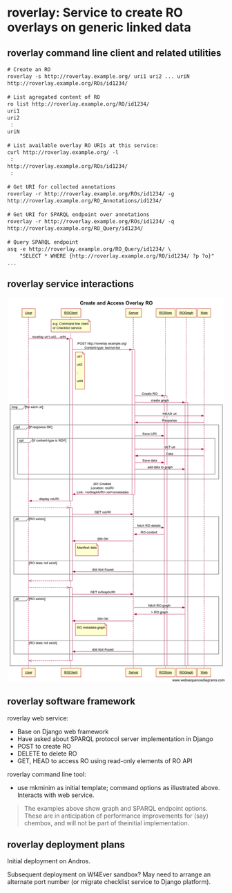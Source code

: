 <!-- # roverlay.md -->

# roverlay: Service to create RO overlays on generic linked data

## roverlay command line client and related utilities

    # Create an RO
    roverlay -s http://roverlay.example.org/ uri1 uri2 ... uriN
    http://roverlay.example.org/ROs/id1234/

    # List agregated content of RO
    ro list http://roverlay.example.org/RO/id1234/
    uri1
    uri2
     :
    uriN

    # List available overlay RO URIs at this service:
    curl http://roverlay.example.org/ -l
     :
    http://roverlay.example.org/ROs/id1234/
     :

    # Get URI for collected annotations
    roverlay -r http://roverlay.example.org/ROs/id1234/ -g
    http://roverlay.example.org/RO_Annotations/id1234/    

    # Get URI for SPARQL endpoint over annotations
    roverlay -r http://roverlay.example.org/ROs/id1234/ -q
    http://roverlay.example.org/RO_Query/id1234/

    # Query SPARQL endpoint
    asq -e http://roverlay.example.org/RO_Query/id1234/ \
        "SELECT * WHERE {http://roverlay.example.org/RO/id1234/ ?p ?o}"
    ...

## roverlay service interactions

![roverlay service interactions](roverlay-sequence-diagram.png "roverlay service interactions diagram")

## roverlay software framework

roverlay web service:
* Base on Django web framework
* Have asked about SPARQL protocol server implementation in Django
* POST to create RO
* DELETE to delete RO
* GET, HEAD to access RO using read-only elements of RO API

roverlay command line tool:
* use mkminim as initial template; command options as illustrated above.  Interacts with web service.

> The examples above show graph and SPARQL endpoint options.  These are in anticipation of performance improvements for (say) chembox, and will not be part of theinitial implementation.

## roverlay deployment plans

Initial deployment on Andros.

Subsequent deployment on Wf4Ever sandbox?  May need to arrange an alternate port number (or migrate checklist service to Django platform).

